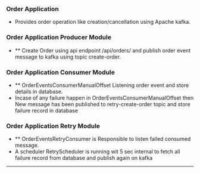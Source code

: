 ### Order Application

- Provides order operation like creation/cancellation using Apache kafka.

### Order Application Producer Module

- ** Create Order using api endpoint /api/orders/ and publish order event message to kafka using topic create-order.

### Order Application Consumer Module

- ** OrderEventsConsumerManualOffset Listening order event and store details in database.
- Incase of any failure happen in OrderEventsConsumerManualOffset then New message has been published to
  retry-create-order topic and store failure record in database

### Order Application Retry Module

- ** OrderEventsRetryConsumer is Responsible to listen failed consumed message.
- A scheduler RetryScheduler is running wit 5 sec internal to fetch all failure record from database and publish again
  on kafka

---
